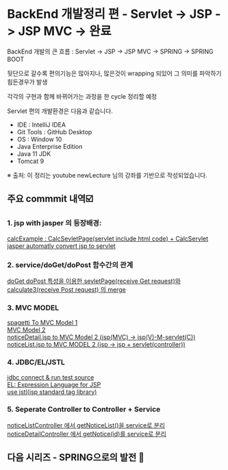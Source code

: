 # BackEnd 개발정리 편 - Servlet -> JSP -> JSP MVC -> 완료

BackEnd 개발의 큰 흐름 : Servlet -> JSP -> JSP MVC -> SPRING -> SPRING BOOT

뒷단으로 갈수록 편의기능은 많아지나, 많은것이 wrapping 되있어 그 의미를 파악하기 힘든경우가 발생

각각의 구현과 함께 바뀌어가는 과정을 한 cycle 정리할 예정

Servlet 편의 개발환경은 다음과 같습니다. 
* IDE : IntelliJ IDEA
* Git Tools : GitHub Desktop
* OS : Window 10
* Java Enterprise Edition 
* Java 11 JDK
* Tomcat 9

※ 출처: 이 정리는 youtube newLecture 님의 강좌를 기반으로 작성되었습니다.

## 주요 commmit 내역☑️
### 1. jsp with jasper 의 등장배경:   
[calcExample : CalcSevletPage(servlet include html code) + CalcServlet](https://github.com/mangozzelli/BackEnd-Servlet-Jsp-JspMVC/commit/fbdd2370ebd2588b3611ed44d82ae37d63b15004)  
[jasper automatly convert jsp to servlet](https://github.com/mangozzelli/BackEnd-Servlet-Jsp-JspMVC/commit/50a283c3c70f8c5c41078c144cf090a9920eebfd)  
  
### 2. service/doGet/doPost 함수간의 관계 
[doGet doPost 특성을 이용한 sevletPage(receive Get request)와 calculate3(receive Post request) 의 merge](https://github.com/mangozzelli/BackEnd-Servlet-Jsp-JspMVC/commit/2155e707fbe631ddb729f3f4725fb0e5aff9ae79)  
  
### 3. MVC MODEL  
[spagetti To MVC Model 1](https://github.com/mangozzelli/BackEnd-Servlet-Jsp-JspMVC/commit/75d45d550c75c0e4e300e5f68b6f5ed8164553b9)  
[MVC Model 2](https://github.com/mangozzelli/BackEnd-Servlet-Jsp-JspMVC/commit/8ed3ffbd69bba9789f0044ab42dc5b98ae71374f)  
[noticeDetail.jsp to MVC Model 2 (jsp(MVC) -> jsp(V)-M-servlet(C))](https://github.com/mangozzelli/BackEnd-Servlet-Jsp-JspMVC/commit/9ebdc9c75c93384a32583bbd7b73c6588d6e13bc)  
[noticeList.jsp to MVC MODEL 2 (jsp -> jsp + servlet(controller))](https://github.com/mangozzelli/BackEnd-Servlet-Jsp-JspMVC/commit/18c05ea41cc68c87049d172f6e9e2ed08716732c)  

### 4. JDBC/EL/JSTL  
[jdbc connect & run test source](https://github.com/mangozzelli/BackEnd-Servlet-Jsp-JspMVC/commit/40af8aba876bddb3013cacb93e0692f0c6ae4108)  
[EL: Expression Language for JSP](https://github.com/mangozzelli/BackEnd-Servlet-Jsp-JspMVC/commit/75eaf994a6adcbc8634f64a4f999d9d211173c5c)  
[use jstl(jsp standard tag library)](https://github.com/mangozzelli/BackEnd-Servlet-Jsp-JspMVC/commit/a84bf0ccf85142e37cf2e31fa3379ffdf4463fae)  
  
### 5. Seperate Controller to Controller + Service  
[noticeListController 에서 getNoticeList()을 service로 분리](https://github.com/mangozzelli/BackEnd-Servlet-Jsp-JspMVC/commit/75786760510d1fc809e08969f50ad178efa6b4e5)  
[noticeDetailController 에서 getNotice(id)를 service로 분리](https://github.com/mangozzelli/BackEnd-Servlet-Jsp-JspMVC/commit/df5ec2fb4a64e85c9a7250c3f303ef24315f32d8)  
  
## 다음 시리즈 - SPRING으로의 발전 🌱

